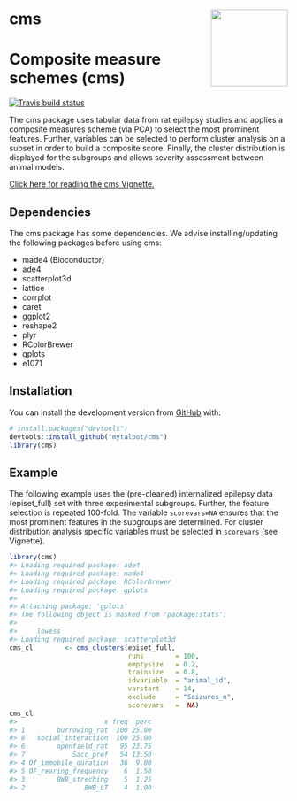 
<!-- README.md is generated from README.Rmd. Please edit that file -->
cms <img src="https://talbotsr.com/cms/logo.png" align="right" height="139" />
==============================================================================

Composite measure schemes (cms)
===============================

<!-- badges: start -->
[![Travis build status](https://travis-ci.org/mytalbot/cms.svg?branch=master)](https://travis-ci.org/r-lib/usethis) <!-- badges: end -->

The cms package uses tabular data from rat epilepsy studies and applies a composite measures scheme (via PCA) to select the most prominent features. Further, variables can be selected to perform cluster analysis on a subset in order to build a composite score. Finally, the cluster distribution is displayed for the subgroups and allows severity assessment between animal models.

[Click here for reading the cms Vignette.](http://talbotsr.com/cms/articles/cms.html)

Dependencies
------------

The cms package has some dependencies. We advise installing/updating the following packages before using cms:

-   made4 (Bioconductor)
-   ade4
-   scatterplot3d
-   lattice
-   corrplot
-   caret
-   ggplot2
-   reshape2
-   plyr
-   RColorBrewer
-   gplots
-   e1071

Installation
------------

You can install the development version from [GitHub](https://github.com/) with:

``` r
# install.packages("devtools")
devtools::install_github("mytalbot/cms")
library(cms)
```

Example
-------

The following example uses the (pre-cleaned) internalized epilepsy data (episet\_full) set with three experimental subgroups. Further, the feature selection is repeated 100-fold. The variable `scorevars=NA` ensures that the most prominent features in the subgroups are determined. For cluster distribution analysis specific variables must be selected in `scorevars` (see Vignette).

``` r
library(cms)
#> Loading required package: ade4
#> Loading required package: made4
#> Loading required package: RColorBrewer
#> Loading required package: gplots
#> 
#> Attaching package: 'gplots'
#> The following object is masked from 'package:stats':
#> 
#>     lowess
#> Loading required package: scatterplot3d
cms_cl        <- cms_clusters(episet_full, 
                              runs        = 100, 
                              emptysize   = 0.2, 
                              trainsize   = 0.8, 
                              idvariable  = "animal_id", 
                              varstart    = 14, 
                              exclude     = "Seizures_n",
                              scorevars   =  NA) 
cms_cl
#>                      x freq  perc
#> 1        burrowing_rat  100 25.00
#> 8   social_interaction  100 25.00
#> 6        openfield_rat   95 23.75
#> 7            Sacc_pref   54 13.50
#> 4 Of_immobile_duration   36  9.00
#> 5 OF_rearing_frequency    6  1.50
#> 3        BWB_streching    5  1.25
#> 2               BWB_LT    4  1.00
```
